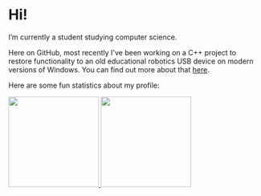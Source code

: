 # Hi!

I’m currently a student studying computer science.

Here on GitHub, most recently I've been working on a C++ project to restore functionality to an old educational robotics USB device on modern versions of Windows. You can find out more about that [here](https://github.com/hangrydave/InfraredBrickTower).

Here are some fun statistics about my profile:

<a href="https://github.com/hangrydave">
  <img height="180em" src="https://github-readme-stats.vercel.app/api?username=hangrydave&theme=tokyonight&show_icons=true" />
  <img height="180em" src="https://github-readme-stats.vercel.app/api/top-langs/?username=hangrydave&theme=tokyonight&layout=compact" />
</a>
